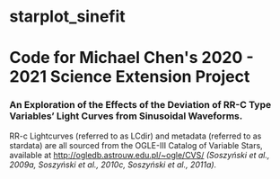 # starplot_sinefit
<h1>Code for Michael Chen's 2020 - 2021 Science Extension Project
<h3>An Exploration of the Effects of the Deviation of RR-C Type Variables’ Light Curves from Sinusoidal Waveforms.</h3>

RR-c Lightcurves (referred to as LCdir) and metadata (referred to as stardata) are all sourced from the OGLE-III Catalog of Variable Stars, available at http://ogledb.astrouw.edu.pl/~ogle/CVS/ *(Soszyński et al., 2009a, Soszyński et al., 2010c, Soszyński et al., 2011a).*
